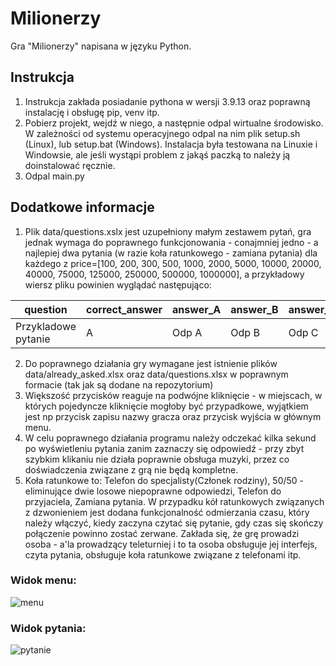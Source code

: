 # Milionerzy
Gra "Milionerzy" napisana w języku Python.

## Instrukcja
1. Instrukcja zakłada posiadanie pythona w wersji 3.9.13 oraz poprawną instalację i obsługę pip, venv itp.
2. Pobierz projekt, wejdź w niego, a następnie odpal wirtualne środowisko. W zależności od systemu operacyjnego odpal na nim plik setup.sh (Linux), lub setup.bat (Windows). Instalacja była testowana na Linuxie i Windowsie, ale jeśli wystąpi problem z jakąś paczką to należy ją doinstalować ręcznie.
3. Odpal main.py

## Dodatkowe informacje
1. Plik data/questions.xslx jest uzupełniony małym zestawem pytań, gra jednak wymaga do poprawnego funkcjonowania - conajmniej jedno - a najlepiej dwa pytania (w razie koła ratunkowego - zamiana pytania) dla każdego z price=[100, 200, 300, 500, 1000, 2000, 5000, 10000, 20000, 40000, 75000, 125000, 250000, 500000, 1000000], a przykładowy wiersz pliku powinien wyglądać następująco:

| question | correct_answer	| answer_A | answer_B	| answer_C | answer_D | category | price |
| --- | --- | --- | --- | --- | --- | --- | --- |
| Przykladowe pytanie | A | Odp A | Odp B | Odp C | Odp D | Kategoria | 5000 |

2. Do poprawnego działania gry wymagane jest istnienie plików data/already_asked.xlsx oraz data/questions.xlsx w poprawnym formacie (tak jak są dodane na repozytorium)
3. Większość przycisków reaguje na podwójne kliknięcie - w miejscach, w których pojedyncze kliknięcie mogłoby być przypadkowe, wyjątkiem jest np przycisk zapisu nazwy gracza oraz przycisk wyjścia w głównym menu.
4. W celu poprawnego działania programu należy odczekać kilka sekund po wyświetleniu pytania zanim zaznaczy się odpowiedź - przy zbyt szybkim klikaniu nie działa poprawnie obsługa muzyki, przez co doświadczenia związane z grą nie będą kompletne.
5. Koła ratunkowe to: Telefon do specjalisty(Członek rodziny), 50/50 - eliminujące dwie losowe niepoprawne odpowiedzi, Telefon do przyjaciela, Zamiana pytania. W przypadku kół ratunkowych związanych z dzwonieniem jest dodana funkcjonalność odmierzania czasu, który należy włączyć, kiedy zaczyna czytać się pytanie, gdy czas się skończy połączenie powinno zostać zerwane. Zakłada się, że grę prowadzi osoba - a'la prowadzący teleturniej i to ta osoba obsługuje jej interfejs, czyta pytania, obsługuje koła ratunkowe związane z telefonami itp.

### Widok menu:
![menu](https://github.com/damianstefan44/Milionerzy/assets/56561841/dbc9b97d-9e28-4bbd-ad24-fbed26605250)

### Widok pytania:
![pytanie](https://github.com/damianstefan44/Milionerzy/assets/56561841/5ae42189-564e-4883-a598-69f6dee8aca4)
